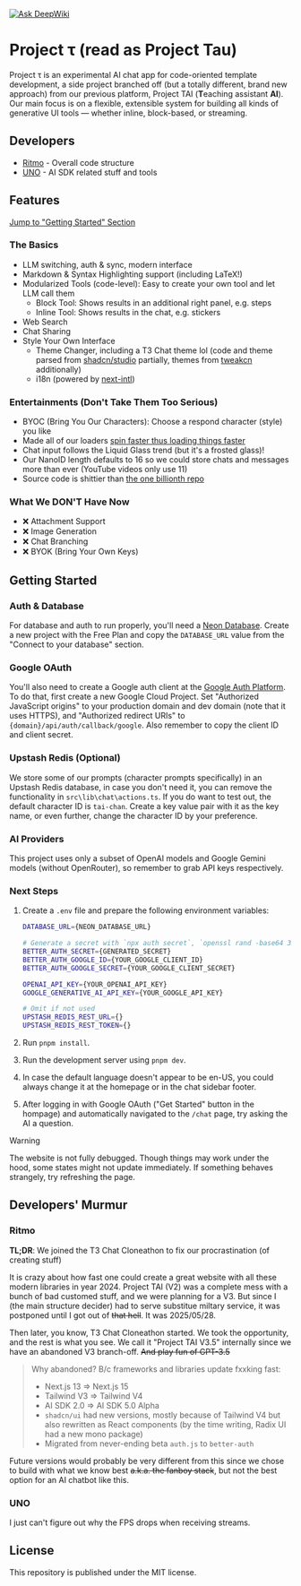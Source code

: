[![Ask DeepWiki](https://deepwiki.com/badge.svg)](https://deepwiki.com/ritmo-v0/project-tau)

# Project τ (read as Project Tau)
Project τ is an experimental AI chat app for code-oriented template development, a side project branched off (but a totally different, brand new approach) from our previous platform, Project TAI (**T**eaching assistant **AI**). Our main focus is on a flexible, extensible system for building all kinds of generative UI tools — whether inline, block-based, or streaming.

## Developers
- [Ritmo](https://github.com/ritmo-v0) - Overall code structure
- [UNO](https://github.com/UN-O) - AI SDK related stuff and tools

## Features
[Jump to "Getting Started" Section](#getting-started)
### The Basics
- LLM switching, auth & sync, modern interface
- Markdown & Syntax Highlighting support (including LaTeX!)
- Modularized Tools (code-level): Easy to create your own tool and let LLM call them
	- Block Tool: Shows results in an additional right panel, e.g. steps
	- Inline Tool: Shows results in the chat, e.g. stickers
- Web Search
- Chat Sharing
- Style Your Own Interface
	- Theme Changer, including a T3 Chat theme lol (code and theme parsed from [shadcn/studio](https://github.com/themeselection/shadcn-studio) partially, themes from [tweakcn](https://github.com/jnsahaj/tweakcn) additionally)
	- i18n (powered by [next-intl](https://github.com/amannn/next-intl))

### Entertainments (Don't Take Them Too Serious)
- BYOC (Bring You Our Characters): Choose a respond character (style) you like
- Made all of our loaders [spin faster thus loading things faster](https://x.com/jordienr/status/1932036673644232794)
- Chat input follows the Liquid Glass trend (but it's a frosted glass)!
- Our NanoID length defaults to 16 so we could store chats and messages more than ever (YouTube videos only use 11)
- Source code is shittier than [the one billionth repo](https://github.com/AasishPokhrel/shit)

### What We **DON'T** Have Now
- :x: Attachment Support
- :x: Image Generation
- :x: Chat Branching
- :x: BYOK (Bring Your Own Keys)

## Getting Started
### Auth & Database
For database and auth to run properly, you'll need a [Neon Database](https://neon.com/). Create a new project with the Free Plan and copy the `DATABASE_URL` value from the "Connect to your database" section.

### Google OAuth
You'll also need to create a Google auth client at the [Google Auth Platform](https://console.cloud.google.com/auth/overview). To do that, first create a new Google Cloud Project.
Set "Authorized JavaScript origins" to your production domain and dev domain (note that it uses HTTPS), and "Authorized redirect URIs" to `{domain}/api/auth/callback/google`. Also remember to copy the client ID and client secret.

### Upstash Redis (Optional)
We store some of our prompts (character prompts specifically) in an Upstash Redis database, in case you don't need it, you can remove the functionality in `src\lib\chat\actions.ts`.
If you do want to test out, the default character ID is `tai-chan`. Create a key value pair with it as the key name, or even further, change the character ID by your preference.

### AI Providers
This project uses only a subset of OpenAI models and Google Gemini models (without OpenRouter), so remember to grab API keys respectively.

### Next Steps
1. Create a `.env` file and prepare the following environment variables:

	```bash
	DATABASE_URL={NEON_DATABASE_URL}

	# Generate a secret with `npx auth secret`, `openssl rand -base64 32`, or methods you prefer
	BETTER_AUTH_SECRET={GENERATED_SECRET}
	BETTER_AUTH_GOOGLE_ID={YOUR_GOOGLE_CLIENT_ID}
	BETTER_AUTH_GOOGLE_SECRET={YOUR_GOOGLE_CLIENT_SECRET}

	OPENAI_API_KEY={YOUR_OPENAI_API_KEY}
	GOOGLE_GENERATIVE_AI_API_KEY={YOUR_GOOGLE_API_KEY}

	# Omit if not used
	UPSTASH_REDIS_REST_URL={}
	UPSTASH_REDIS_REST_TOKEN={}
	```
2. Run `pnpm install`.
3. Run the development server using `pnpm dev`.
4. In case the default language doesn't appear to be en-US, you could always change it at the homepage or in the chat sidebar footer.
5. After logging in with Google OAuth ("Get Started" button in the hompage) and automatically navigated to the `/chat` page, try asking the AI a question.

> [!WARNING]
> The website is not fully debugged. Though things may work under the hood, some states might not update immediately. If something behaves strangely, try refreshing the page.

## Developers' Murmur
### Ritmo
**TL;DR**: We joined the T3 Chat Cloneathon to fix our procrastination (of creating stuff)

It is crazy about how fast one could create a great website with all these modern libraries in year 2024. Project TAI (V2) was a complete mess with a bunch of bad customed stuff, and we were planning for a V3. But since I (the main structure decider) had to serve substitue miltary service, it was postponed until I got out of ~~that hell~~. It was 2025/05/28.

Then later, you know, T3 Chat Cloneathon started. We took the opportunity, and the rest is what you see. We call it "Project TAI V3.5" internally since we have an abandoned V3 branch-off. ~~And play fun of GPT-3.5~~


> Why abandoned? B/c frameworks and libraries update fxxking fast:
> - Next.js 13 => Next.js 15
> - Tailwind V3 => Tailwind V4
> - AI SDK 2.0 => AI SDK 5.0 Alpha
> - `shadcn/ui` had new versions, mostly because of Tailwind V4 but also rewritten as React components (by the time writing, Radix UI had a new mono package)
> - Migrated from never-ending beta `auth.js` to `better-auth`

Future versions would probably be very different from this since we chose to build with what we know best ~~a.k.a. the fanboy stack~~, but not the best option for an AI chatbot like this.

### UNO
I just can't figure out why the FPS drops when receiving streams.

## License
This repository is published under the MIT license.